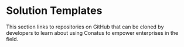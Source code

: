 # Solution Templates

This section links to repositories on GitHub that can be cloned by developers
to learn about using Conatus to empower enterprises in the field.
